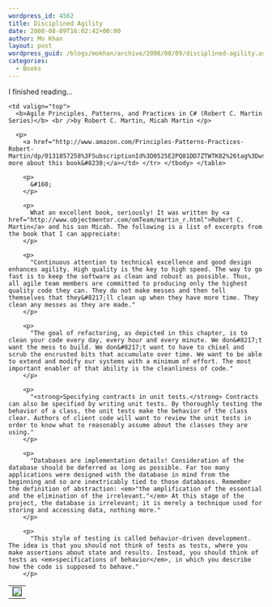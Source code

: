 ```yaml
---
wordpress_id: 4562
title: Disciplined Agility
date: 2008-08-09T16:02:42+00:00
author: Mo Khan
layout: post
wordpress_guid: /blogs/mokhan/archive/2008/08/09/disciplined-agility.aspx
categories:
  - Books
---
```

I finished reading&#8230;

<table border="0">
  <tr>
    <td valign="top">
      <a href="http://www.amazon.com/Principles-Patterns-Practices-Robert-Martin/dp/0131857258%3FSubscriptionId%3D0525E2PQ81DD7ZTWTK82%26tag%3Dws%26linkCode%3Dsp1%26camp%3D2025%26creative%3D165953%26creativeASIN%3D0131857258"><img src="http://ecx.images-amazon.com/images/I/51Y57BH27TL._SL75_.jpg" border="1" /></a>
    </td>
    
    <td valign="top">
      <b>Agile Principles, Patterns, and Practices in C# (Robert C. Martin Series)</b> <br />by Robert C. Martin, Micah Martin </p> 
      
      <p>
        <a href="http://www.amazon.com/Principles-Patterns-Practices-Robert-Martin/dp/0131857258%3FSubscriptionId%3D0525E2PQ81DD7ZTWTK82%26tag%3Dws%26linkCode%3Dsp1%26camp%3D2025%26creative%3D165953%26creativeASIN%3D0131857258">Read more about this book&#8230;</a></td> </tr> </tbody> </table> 
        
        <p>
          &#160;
        </p>
        
        <p>
          What an excellent book, seriously! It was written by <a href="http://www.objectmentor.com/omTeam/martin_r.html">Robert C. Martin</a> and his son Micah. The following is a list of excerpts from the book that I can appreciate:
        </p>
        
        <p>
          "Continuous attention to technical excellence and good design enhances agility. High quality is the key to high speed. The way to go fast is to keep the software as clean and robust as possible. Thus, all agile team members are committed to producing only the highest quality code they can. They do not make messes and then tell themselves that they&#8217;ll clean up when they have more time. They clean any messes as they are made."
        </p>
        
        <p>
          "The goal of refactoring, as depicted in this chapter, is to clean your code every day, every hour and every minute. We don&#8217;t want the mess to build. We don&#8217;t want to have to chisel and scrub the encrusted bits that accumulate over time. We want to be able to extend and modify our systems with a minimum of effort. The most important enabler of that ability is the cleanliness of code."
        </p>
        
        <p>
          "<strong>Specifying contracts in unit tests.</strong> Contracts can also be specified by writing unit tests. By thoroughly testing the behavior of a class, the unit tests make the behavior of the class clear. Authors of client code will want to review the unit tests in order to know what to reasonably assume about the classes they are using."
        </p>
        
        <p>
          "Databases are implementation details! Consideration of the database should be deferred as long as possible. Far too many applications were designed with the database in mind from the beginning and so are inextricably tied to those databases. Remember the definition of abstraction: <em>"the amplification of the essential and the elimination of the irrelevant."</em> At this stage of the project, the database is irrelevant; it is merely a technique used for storing and accessing data, nothing more."
        </p>
        
        <p>
          "This style of testing is called behavior-driven development. The idea is that you should not think of tests as tests, where you make assertions about state and results. Instead, you should think of tests as <em>specifications of behavior</em>, in which you describe how the code is supposed to behave."
        </p>